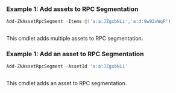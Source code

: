 ### Example 1: Add assets to RPC Segmentation
```powershell
Add-ZNAssetRpcSegment -Items @('a:a:JZgxbNLi','a:d:9w92xWqF')
```

```output

```

This cmdlet adds multiple assets to RPC segmentation.

### Example 1: Add an asset to RPC Segmentation
```powershell
Add-ZNAssetRpcSegment -AssetId 'a:a:JZgxbNLi'
```

```output

```

This cmdlet adds an asset to RPC segmentation.
